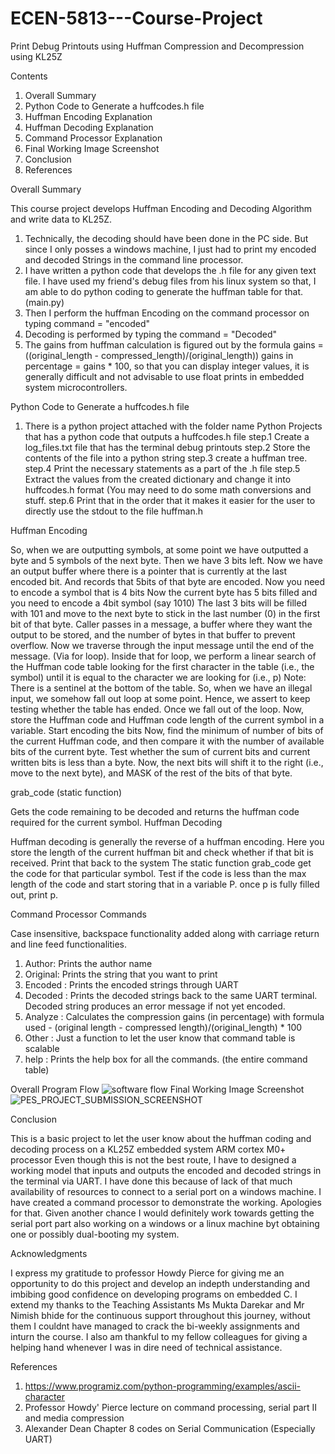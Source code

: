 # ECEN-5813---Course-Project
Print Debug Printouts using Huffman Compression and Decompression using KL25Z

Contents
1. Overall Summary
2. Python Code to Generate a huffcodes.h file
3. Huffman Encoding Explanation
4. Huffman Decoding Explanation
5. Command Processor Explanation
6. Final Working Image Screenshot
7. Conclusion
8. References

Overall Summary

This course project develops Huffman Encoding and Decoding Algorithm and write data to KL25Z.
1. Technically, the decoding should have been done in the PC side. But since I only posses a windows machine, I just had to print my encoded and decoded
   Strings in the command line processor.
2. I have written a python code that develops the .h file for any given text file. I have used my friend's debug files from his linux system so that, 
   I am able to do python coding to generate the huffman table for that. (main.py)
3. Then I perform the huffman Encoding on the command processor on typing command = "encoded"
4. Decoding is performed by typing the command = "Decoded"
5. The gains from huffman calculation is figured out by the formula gains = ((original_length - compressed_length)/(original_length))
   gains in percentage = gains * 100, so that you can display integer values, it is generally difficult and not advisable to use float prints in embedded system microcontrollers.

Python Code to Generate a huffcodes.h file
1. There is a python project attached with the folder name Python Projects that has a python code that outputs a huffcodes.h file
   step.1 Create a log_files.txt file that has the terminal debug printouts
   step.2 Store the contents of the file into a python string
   step.3 create a huffman tree.
   step.4 Print the necessary statements as a part of the .h file
   step.5 Extract the values from the created dictionary and change it into huffcodes.h format (You may need to do some math conversions and stuff.
   step.6 Print that in the order that it makes it easier for the user to directly use the stdout to the file huffman.h

Huffman Encoding

So, when we are outputting symbols, at some point we have outputted a byte and 5 symbols of the next byte. Then we have 3 bits left. 
Now we have an output buffer where there is a pointer that is currently at the last encoded bit. And records that 5bits of that byte are encoded.
Now you need to encode a symbol that is 4 bits
Now the current byte has 5 bits filled and you need to encode a 4bit symbol (say 1010)
The last 3 bits will be filled with 101 and move to the next byte to stick in the last number (0) in the first bit of that byte.
Caller passes in a message, a buffer where they want the output to be stored, and the number of bytes in that buffer to prevent overflow.
Now we traverse through the input message until the end of the message. (Via for loop).
Inside that for loop, we perform a linear search of the Huffman code table looking for the first character in the table (i.e., the symbol) until it is equal to the character we are looking for (i.e., p)
	Note: There is a sentinel at the bottom of the table. So, when we have an illegal input, we somehow fall out loop at some point. Hence, we assert to keep testing whether the table has ended.
Once we fall out of the loop.
Now, store the Huffman code and Huffman code length of the current symbol in a variable.
Start encoding the bits
Now, find the minimum of number of bits of the current Huffman code, and then compare it with the number of available bits of the current byte. Test whether the sum of current bits and current written bits is less than a byte.
Now, the next bits will shift it to the right (i.e., move to the next byte), and MASK of the rest of the bits of that byte.

grab_code (static function)

Gets the code remaining to be decoded and returns the huffman code required for the current symbol.
Huffman Decoding

Huffman decoding is generally the reverse of a huffman encoding.
Here you store the length of the current huffman bit and check whether if that bit is received. Print that back to the system
The static function grab_code get the code for that particular symbol.
Test if the code is less than the max length of the code and start storing that in a variable P.
once p is fully filled out, print p.


Command Processor Commands

Case insensitive, backspace functionality added along with carriage return and line feed functionalities.

1. Author: Prints the author name
2. Original:	Prints the string that you want to print
3. Encoded :	Prints the encoded strings through UART
4. Decoded :	Prints the decoded strings back to the same UART terminal. Decoded string produces an error message if not yet encoded.
5. Analyze : 	Calculates the compression gains (in percentage) with formula used - (original length - compressed length)/(original_length) * 100
6. Other   :	Just a function to let the user know that command table is scalable
7. help	   :	Prints the help box for all the commands. (the entire command table)

Overall Program Flow
![software flow](https://user-images.githubusercontent.com/89497188/166406431-8e126303-cb03-4279-bb8a-d5df84951ea5.jpg)
Final Working Image Screenshot
![PES_PROJECT_SUBMISSION_SCREENSHOT](https://user-images.githubusercontent.com/89497188/166405261-35e58a93-0bdb-4d50-b610-cda4763b90c7.jpg)

Conclusion

This is a basic project to let the user know about the huffman coding and decoding process on a KL25Z embedded system ARM cortex M0+ processor
Even though this is not the best route, I have to designed a working model that inputs and outputs the encoded and decoded strings in the terminal via UART.
I have done this because of lack of that much availability of resources to connect to a serial port on a windows machine. I have created a command processor to demonstrate the working. Apologies for that. Given another chance I would definitely work towards getting the serial port part also working on a windows or a linux machine byt obtaining one or possibly dual-booting my system.

Acknowledgments

I express my gratitude to professor Howdy Pierce for giving me an opportunity to do this project and develop an indepth understanding and imbibing good confidence on developing programs on embedded C.
I extend my thanks to the Teaching Assistants Ms Mukta Darekar and Mr Nimish bhide for the continuous support throughout this journey, without them I couldnt have managed to crack the bi-weekly assignments and inturn the course.
I also am thankful to my fellow colleagues for giving a helping hand whenever I was in dire need of technical assistance.

References

1. https://www.programiz.com/python-programming/examples/ascii-character
2. Professor Howdy' Pierce lecture on command processing, serial part II and media compression
3. Alexander Dean Chapter 8 codes on Serial Communication (Especially UART)
